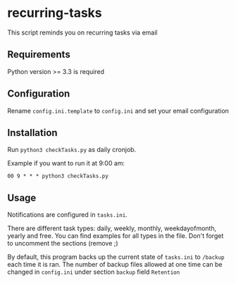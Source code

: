 # recurring-tasks
This script reminds you on recurring tasks via email
## Requirements
Python version >= 3.3 is required
## Configuration
Rename `config.ini.template` to `config.ini` and set your email configuration
## Installation
Run `python3 checkTasks.py` as daily cronjob.

Example if you want to run it at 9:00 am:

`00 9 * * * python3 checkTasks.py`
## Usage
Notifications are configured in `tasks.ini`.

There are different task types: daily, weekly, monthly, weekdayofmonth, yearly and free. You can find examples for all types in the file. Don't forget to uncomment the sections (remove ;)

By default, this program backs up the current state of `tasks.ini` to `/backup` each time it is ran. The number of backup
files allowed at one time can be changed in `config.ini` under section `backup` field `Retention`
